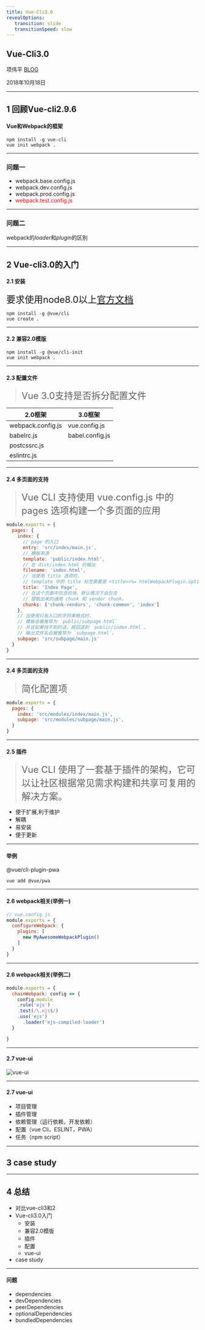 ```yaml
---
title: Vue-Cli3.0
revealOptions: 
   transition: slide
   transitionSpeed: slow
---
```

## Vue-Cli3.0

项伟平 [BLOG](https://brandonxiang.vercel.app/)

2018年10月18日

---

## 1 回顾Vue-cli2.9.6

#### Vue和Webpack的框架

```shell
npm install -g vue-cli
vue init webpack .
```

---

### 问题一

- webpack.base.config.js
- webpack.dev.config.js
- webpack.prod.config.js
- <font color=#FF0000>webpack.test.config.js</font>

---

### 问题二

webpack的*loader*和*plugin*的区别

---

## 2 Vue-cli3.0的入门 

#### 2.1 安装


<font size=5>要求使用node8.0以上[官方文档](https://cli.vuejs.org/zh/)</font>

```shell
npm install -g @vue/cli
vue create .
```
---

#### 2.2 兼容2.0模版

```shell
npm install -g @vue/cli-init
vue init webpack .
```

---

#### 2.3 配置文件

> <font size=5>Vue 3.0支持是否拆分配置文件</font>

2.0框架 | 3.0框架
--- | ---
webpack.config.js | vue.config.js
babelrc.js | babel.config.js
postcssrc.js |
eslintrc.js | 

---

#### 2.4 多页面的支持

><font size=5>Vue CLI 支持使用 vue.config.js 中的 pages 选项构建一个多页面的应用</font>

```javascript
module.exports = {
  pages: {
    index: {
      // page 的入口
      entry: 'src/index/main.js',
      // 模板来源
      template: 'public/index.html',
      // 在 dist/index.html 的输出
      filename: 'index.html',
      // 当使用 title 选项时，
      // template 中的 title 标签需要是 <title><%= htmlWebpackPlugin.options.title %></title>
      title: 'Index Page',
      // 在这个页面中包含的块，默认情况下会包含
      // 提取出来的通用 chunk 和 vendor chunk。
      chunks: ['chunk-vendors', 'chunk-common', 'index']
    },
    // 当使用只有入口的字符串格式时，
    // 模板会被推导为 `public/subpage.html`
    // 并且如果找不到的话，就回退到 `public/index.html`。
    // 输出文件名会被推导为 `subpage.html`。
    subpage: 'src/subpage/main.js'
  }
}
```

---


#### 2.4 多页面的支持

><font size=5>简化配置项</font>

```javascript
module.exports = {
  pages: {
    index: 'src/modules/index/main.js',
    subpage: 'src/modules/subpage/main.js',
  }
}
```

---


#### 2.5 插件

><font size=5>Vue CLI 使用了一套基于插件的架构，它可以让社区根据常见需求构建和共享可复用的解决方案。</font>


- 便于扩展,利于维护
- 解耦
- 易安装
- 便于更新

---

#### 举例

@vue/cli-plugin-pwa

```shell
vue add @vue/pwa
```

---

#### 2.6 webpack相关(举例一)

```javascript
// vue.config.js
module.exports = {
  configureWebpack: {
    plugins: [
      new MyAwesomeWebpackPlugin()
    ]
  }
}
```

---

#### 2.6 webpack相关(举例二)

```javascript
module.exports = {
  chainWebpack: config => {
    config.module
    .rule('ejs')
    .test(/\.ejs$/)
    .use('ejs')
      .loader('ejs-compiled-loader')
  }

}
```
---

#### 2.7 vue-ui

![vue-ui](https://keynote.brandonxiang.top/public/img/vue-ui.png)

---

#### 2.7 vue-ui

- 项目管理
- 插件管理
- 依赖管理（运行依赖，开发依赖）
- 配置（vue Cli，ESLINT，PWA）
- 任务（npm script）

---

## 3 case study

---

## 4 总结

- 对比vue-cli3和2
- Vue-cli3.0入门
  - 安装
  - 兼容2.0模版
  - 插件
  - 配置
  - vue-ui
- case study

---


#### 问题

- dependencies
- devDependencies
- peerDependencies
- optionalDependencies
- bundledDependencies


